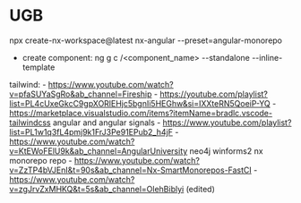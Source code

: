 # UGB
npx create-nx-workspace@latest nx-angular --preset=angular-monorepo

- create component: ng g c <folder>/<component_name> --standalone --inline-template

tailwind:
                -  https://www.youtube.com/watch?v=pfaSUYaSgRo&ab_channel=Fireship
                -  https://youtube.com/playlist?list=PL4cUxeGkcC9gpXORlEHjc5bgnIi5HEGhw&si=IXXteRN5QoeiP-YQ
                -  https://marketplace.visualstudio.com/items?itemName=bradlc.vscode-tailwindcss
angular and angular signals
                -  https://www.youtube.com/playlist?list=PL1w1q3fL4pmj9k1FrJ3Pe91EPub2_h4jF
                -  https://www.youtube.com/watch?v=KtEWoFElU9k&ab_channel=AngularUniversity
neo4j
winforms2
nx monorepo repo
                - https://www.youtube.com/watch?v=ZzTP4bVJEnI&t=90s&ab_channel=Nx-SmartMonorepos-FastCI
                - https://www.youtube.com/watch?v=zgJrvZxMHKQ&t=5s&ab_channel=OlehBiblyi (edited) 